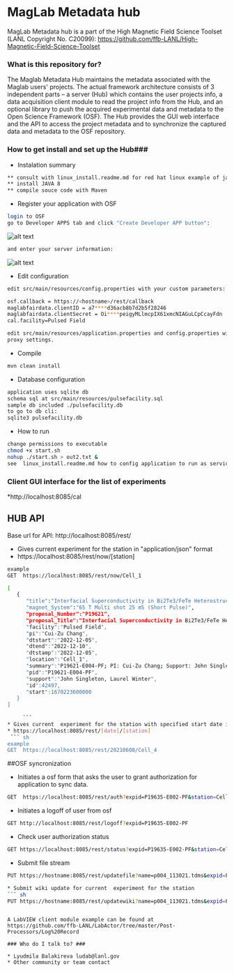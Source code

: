 
# MagLab Metadata hub
MagLab Metadata	  hub is a part of the  High Magnetic Field Science Toolset (LANL Copyright No. C20099):
https://github.com/ffb-LANL/High-Magnetic-Field-Science-Toolset

### What is this repository for? ###

The Maglab Metadata Hub maintains the metadata associated with the Maglab users' projects.  The actual framework architecture consists of 3 independent parts – a server (Hub) which contains the user projects info, a data acquisition client module to read the project info from the Hub, and an optional library to push the acquired experimental data and metadata to the Open Science Framework (OSF). The Hub provides the GUI web interface and the API to access the project metadata and to synchronize the captured data and metadata to the OSF repository.


### How to get install and set up the Hub###

* Instalation summary 
``` sh
** consult with linux_install.readme.md for red hat linux example of java, maven, and nginx install. 
** install JAVA 8
** compile souce code with Maven

```
* Register your application with OSF
``` sh
login to OSF
go to Developer APPS tab and click "Create Developer APP button":

```
![alt text](https://github.com/luda171/Maglab-Metadata-Hub/blob/master/img/reg_osf0.png?raw=true)
``` sh
and enter your server information:
```
![alt text](https://github.com/luda171/Maglab-Metadata-Hub/blob/master/img/reg_osf1.png?raw=true)

* Edit configuration
``` sh
edit src/main/resources/config.properties with your custom parameters:

osf.callback = https://<hostname>/rest/callback
maglabfairdata.clientID = a7****d36acb8b7d2b5f28246
maglabfairdata.clientSecret = Oi****peigyMLlmcpIX61xmcNIAGuLCpCcayFdn
cal.facility=Pulsed Field

edit src/main/resources/application.properties and config.properties with
proxy settings.
``` 
* Compile
``` sh
mvn clean install
```
* Database configuration
``` sh
application uses sqlite db
schema sql at src/main/resources/pulsefacility.sql
sample db included ./pulsefacility.db
to go to db cli:
sqlite3 pulsefacility.db
```  


* How to run 
``` sh
change permissions to executable
chmod +x start.sh
nohup ./start.sh > out2.txt &
see  linux_install.readme.md how to config application to run as service on linux.
```
### Client GUI interface  for the list of experiments ### 
*http://localhost:8085/cal

## HUB API ##

Base url for API:  http://localhost:8085/rest/

* Gives current  experiment for the station   in "application/json" format
* https://localhost:8085/rest/now/[station]

	
``` sh
example
GET  https://localhost:8085/rest/now/Cell_1

[
   {
      "title":"Interfacial Superconductivity in Bi2Te3/FeTe Heterostructures under High Magnetic Fields",
      "magnet_System":"65 T Multi shot 25 mS (Short Pulse)",
      "proposal_Number":"P19621",
      "proposal_Title":"Interfacial Superconductivity in Bi2Te3/FeTe Heterostructures under High Magnetic Fields",
      "facility":"Pulsed Field",
      "pi":"Cui-Zu Chang",
      "dtstart":"2022-12-05",
      "dtend":"2022-12-10",
      "dtstamp":"2022-12-05",
      "location":"Cell_1",
      "summary":"P19621-E004-PF; PI: Cui-Zu Chang; Support: John Singleton, Laurel Winter",
      "pid":"P19621-E004-PF",
      "support":"John Singleton, Laurel Winter",
      "id":42497,
      "start":1670223600000
   }
]
  
	 ```
* Gives current  experiment for the station with specified start date in json format
* https://localhost:8085/rest/[date]/[station]
 ``` sh
example
GET  https://localhost:8085/rest/20210608/Cell_4
```
##OSF syncronization

*  Initiates a osf form that asks the user to grant authorization for application to sync data. 
``` sh
GET  https://localhost:8085/rest/auth?expid=P19635-E002-PF&station=Cell_4
```
*  Initiates a logoff of user from osf
``` sh
GET http://localhost:8085/rest/logoff?expid=P19635-E002-PF
```
* Check user authorization status
``` sh
GET https://localhost:8085/rest/status?expid=P19635-E002-PF&station=Cell_4
```
* Submit file stream
``` sh
PUT https://hostname:8085/rest/updatefile?name=p004_113021.tdms&expid=P19635-E002-PF

* Submit wiki update for current  experiment for the station  
``` sh
PUT https://hostname:8085/rest/updatewiki?name=p004_113021.tdms&expid=P19635-E002-PF
``` 

``` 

A LabVIEW client module example can be found at https://github.com/ffb-LANL/LabActor/tree/master/Post-Processors/Log%20Record

### Who do I talk to? ###

* Lyudmila Balakireva ludab@lanl.gov
* Other community or team contact
